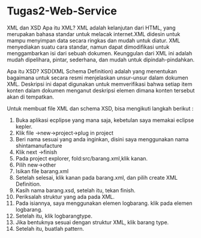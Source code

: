 # Tugas2-Web-Service
XML dan XSD
Apa itu XML?
XML adalah kelanjutan dari HTML, yang merupakan bahasa standar untuk melacak internet.XML didesin untuk mampu menyimpan data secara ringkas dan mudah untuk diatur. XML menyediakan suatu cara standar, namun dapat dimodifikasi untuk menggambarkan isi dari sebuah dokumen. Keunggulan dari XML ini adalah mudah dipelihara, pintar, sederhana, dan mudah untuk dipindah-pindahkan.

Apa itu XSD?
XSD(XML Schema Definition) adalah yang menentukan bagaimana untuk secara resmi menjelaskan unsur-unsur dalam dokumen XML. Deskripsi ini dapat digunakan untuk memverifikasi bahwa setiap item konten dalam dokumen menganut deskripsi elemen dimana konten tersebut akan di tempatkan.

Untuk membuat file XML dan schema XSD, bisa mengikuti langkah berikut :
1. Buka aplikasi ecplipse yang mana saja, kebetulan saya memakai eclipse kepler.
2. Klik file ->new->project->plug in project
3. Beri nama sesuai yang anda inginkan, disini saya menggunakan nama shintamanufacture
4. Klik next ->finish
5. Pada project explorer, fold:src/barang.xml,klik kanan.
6. Pilih new->other
7. Isikan file barang.xml
8. Setelah selesai, klik kanan pada barang.xml, dan pilih create XML Definition.
9. Kasih nama barang.xsd, setelah itu, tekan finish.
10. Periksalah struktur yang ada pada XML.
11. Pada isiannya, saya menggunakan elemen logbarang. klik pada elemen logbarang.
12. Setelah itu, klik logbarangtype.
13. Jika bentuknya sesuai dengan struktur XML, klik barang type.
14. Setelah itu, buatlah pattern.
